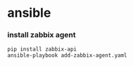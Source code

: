 # ansible
### install zabbix agent
```
pip install zabbix-api
ansible-playbook add-zabbix-agent.yaml
```
